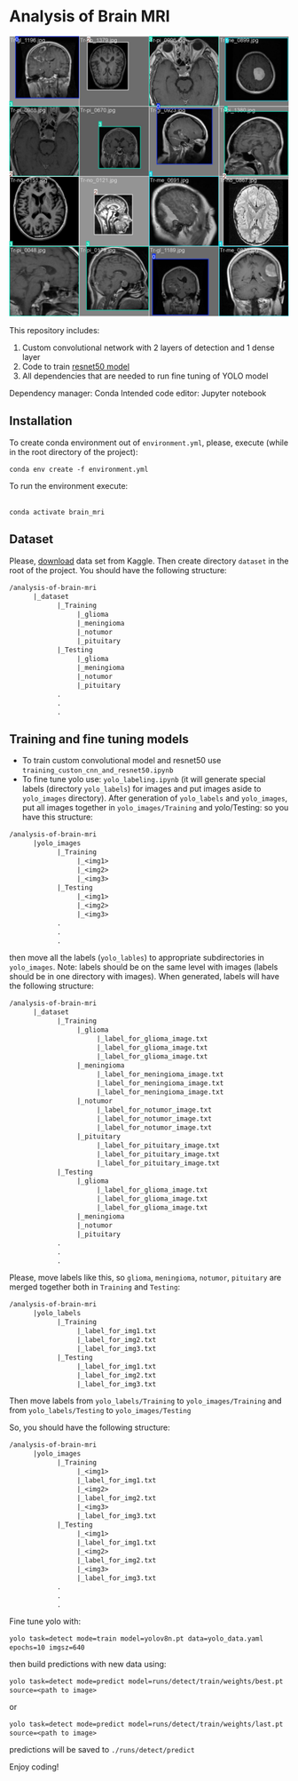 # Analysis of Brain MRI

![Brain MRI](./media/mri_batch.jpg "Brain MRI")


This repository includes:
1) Custom convolutional network with 2 layers of detection and 1 dense layer
2) Code to train [resnet50 model](https://en.wikipedia.org/wiki/Residual_neural_network)
3) All dependencies that are needed to run fine tuning of YOLO model


Dependency manager: Conda
Intended code editor: Jupyter notebook


## Installation

To create conda environment out of `environment.yml`, please, execute (while in the root directory of the project):
```
conda env create -f environment.yml
```

To run the environment execute:

```

conda activate brain_mri
```

## Dataset

Please, [download](https://www.kaggle.com/datasets/masoudnickparvar/brain-tumor-mri-dataset/data) data set from Kaggle. Then create directory `dataset` in the root of the project. You should have the following structure:


```
/analysis-of-brain-mri
      |_dataset   
            |_Training
                 |_glioma
                 |_meningioma
                 |_notumor
                 |_pituitary
            |_Testing
                 |_glioma
                 |_meningioma
                 |_notumor
                 |_pituitary
            .
            .
            .
```

## Training and fine tuning models

* To train custom convolutional model and resnet50 use `training_custon_cnn_and_resnet50.ipynb
`
* To fine tune yolo use:
`yolo_labeling.ipynb` (it will generate special labels (directory `yolo_labels`) for images and put images aside to `yolo_images` directory). After generation of `yolo_labels` and `yolo_images`, put all images together in `yolo_images/Training` and yolo/Testing: so you have this structure:

```
/analysis-of-brain-mri
      |yolo_images   
            |_Training
                 |_<img1>
                 |_<img2>
                 |_<img3>
            |_Testing
                 |_<img1>
                 |_<img2>
                 |_<img3>
            .
            .
            .
```

then move all the labels (`yolo_lables`) to appropriate subdirectories in `yolo_images`. Note: labels should be on the same level with images (labels should be in one directory with images).
When generated, labels will have the following structure:
```
/analysis-of-brain-mri
      |_dataset   
            |_Training
                 |_glioma
                      |_label_for_glioma_image.txt
                      |_label_for_glioma_image.txt
                      |_label_for_glioma_image.txt
                 |_meningioma
                      |_label_for_meningioma_image.txt
                      |_label_for_meningioma_image.txt
                      |_label_for_meningioma_image.txt
                 |_notumor
                      |_label_for_notumor_image.txt
                      |_label_for_notumor_image.txt
                      |_label_for_notumor_image.txt
                 |_pituitary
                      |_label_for_pituitary_image.txt
                      |_label_for_pituitary_image.txt
                      |_label_for_pituitary_image.txt
            |_Testing
                 |_glioma
                      |_label_for_glioma_image.txt
                      |_label_for_glioma_image.txt
                      |_label_for_glioma_image.txt
                 |_meningioma
                 |_notumor
                 |_pituitary
            .
            .
            .
```



Please, move labels like this, so `glioma`, `meningioma`, `notumor`, `pituitary` are merged together both in `Training` and `Testing`:
```
/analysis-of-brain-mri
      |yolo_labels
            |_Training
                 |_label_for_img1.txt
                 |_label_for_img2.txt
                 |_label_for_img3.txt
            |_Testing
                 |_label_for_img1.txt
                 |_label_for_img2.txt
                 |_label_for_img3.txt

```

Then move labels from `yolo_labels/Training` to `yolo_images/Training` and from `yolo_labels/Testing` to `yolo_images/Testing`

 So, you should have the following structure:
```
/analysis-of-brain-mri
      |yolo_images   
            |_Training
                 |_<img1>
                 |_label_for_img1.txt
                 |_<img2>
                 |_label_for_img2.txt
                 |_<img3>
                 |_label_for_img3.txt
            |_Testing
                 |_<img1>
                 |_label_for_img1.txt
                 |_<img2>
                 |_label_for_img2.txt
                 |_<img3>
                 |_label_for_img3.txt
            .
            .
            .
```

Fine tune yolo with:

```
yolo task=detect mode=train model=yolov8n.pt data=yolo_data.yaml epochs=10 imgsz=640
```

then build predictions with new data using:

```
yolo task=detect mode=predict model=runs/detect/train/weights/best.pt source=<path to image>
```

or

```
yolo task=detect mode=predict model=runs/detect/train/weights/last.pt source=<path to image>
```

predictions will be saved to `./runs/detect/predict`

Enjoy coding!


